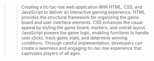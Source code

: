 >>  Creating a tic-tac-toe web application With HTML, CSS, and JavaScript to deliver an interactive gaming experience.
>> HTML provides the structural framework for organizing the game board and user interface elements.
>> CSS enhances the visual appeal by styling the game board, markers, and overall layout.
>> JavaScript powers the game logic, enabling functions to handle user clicks, track game state, and determine winning conditions.
>> Through careful implementation, developers can create a seamless and engaging tic-tac-toe experience that captivates players of all ages.

